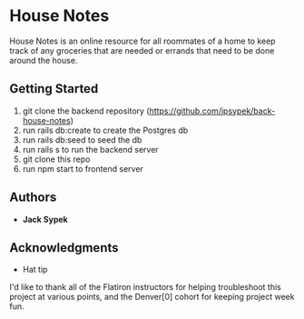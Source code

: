 # House Notes

House Notes is an online resource for all roommates of a home to keep track of any groceries that are needed or errands that need to be done around the house.

## Getting Started

1. git clone the backend repository (https://github.com/jpsypek/back-house-notes)
2. run rails db:create to create the Postgres db
3. run rails db:seed to seed the db
4. run rails s to run the backend server
5. git clone this repo
6. run npm start to frontend server


## Authors

* **Jack Sypek**


## Acknowledgments

* Hat tip

I'd like to thank all of the Flatiron instructors for helping troubleshoot this project at various points, and the Denver[0] cohort for keeping project week fun.
